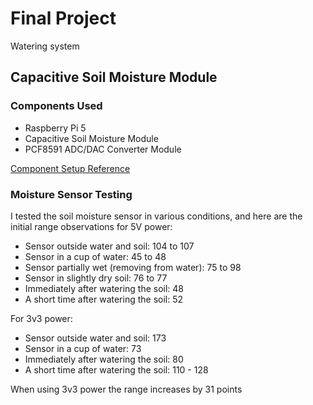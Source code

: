 # Final Project
Watering system


## Capacitive Soil Moisture Module

### Components Used

- Raspberry Pi 5
- Capacitive Soil Moisture Module
- PCF8591 ADC/DAC Converter Module

[Component Setup Reference](https://docs.sunfounder.com/projects/umsk/en/latest/05_raspberry_pi/pi_lesson02_soil_moisture.html)

### Moisture Sensor Testing


I tested the soil moisture sensor in various conditions, and here are the initial range observations for 5V power:

- Sensor outside water and soil: 104 to 107
- Sensor in a cup of water: 45 to 48
- Sensor partially wet (removing from water): 75 to 98
- Sensor in slightly dry soil: 76 to 77
- Immediately after watering the soil: 48
- A short time after watering the soil: 52

For 3v3 power:

- Sensor outside water and soil: 173
- Sensor in a cup of water: 73
- Immediately after watering the soil: 80
- A short time after watering the soil: 110 - 128

When using 3v3 power the range increases by 31 points
